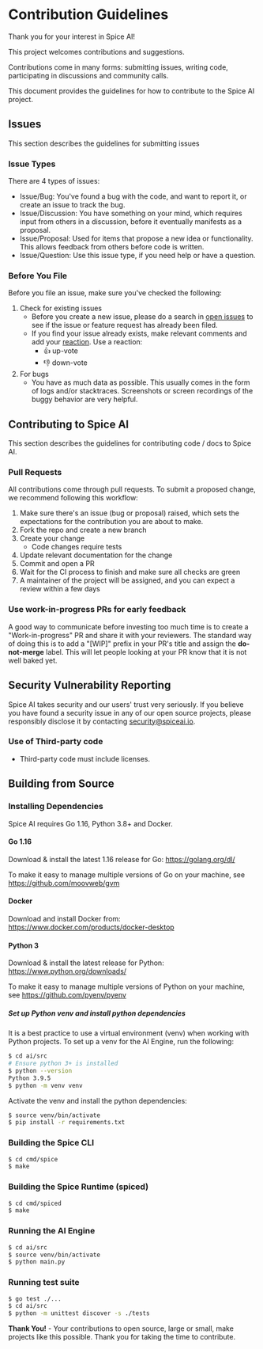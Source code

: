 # Contribution Guidelines

Thank you for your interest in Spice AI!

This project welcomes contributions and suggestions.

Contributions come in many forms: submitting issues, writing code, participating in discussions and community calls.

This document provides the guidelines for how to contribute to the Spice AI project.

## Issues

This section describes the guidelines for submitting issues

### Issue Types

There are 4 types of issues:

- Issue/Bug: You've found a bug with the code, and want to report it, or create an issue to track the bug.
- Issue/Discussion: You have something on your mind, which requires input from others in a discussion, before it eventually manifests as a proposal.
- Issue/Proposal: Used for items that propose a new idea or functionality. This allows feedback from others before code is written.
- Issue/Question: Use this issue type, if you need help or have a question.

### Before You File

Before you file an issue, make sure you've checked the following:

1. Check for existing issues
   - Before you create a new issue, please do a search in [open issues](https://github.com/spiceai/spice/issues) to see if the issue or feature request has already been filed.
   - If you find your issue already exists, make relevant comments and add your [reaction](https://github.com/blog/2119-add-reaction-to-pull-requests-issues-and-comments). Use a reaction:
     - 👍 up-vote
     - 👎 down-vote
1. For bugs
   - You have as much data as possible. This usually comes in the form of logs and/or stacktraces. Screenshots or screen recordings of the buggy behavior are very helpful.

## Contributing to Spice AI

This section describes the guidelines for contributing code / docs to Spice AI.

### Pull Requests

All contributions come through pull requests. To submit a proposed change, we recommend following this workflow:

1. Make sure there's an issue (bug or proposal) raised, which sets the expectations for the contribution you are about to make.
1. Fork the repo and create a new branch
1. Create your change
   - Code changes require tests
1. Update relevant documentation for the change
1. Commit and open a PR
1. Wait for the CI process to finish and make sure all checks are green
1. A maintainer of the project will be assigned, and you can expect a review within a few days

### Use work-in-progress PRs for early feedback

A good way to communicate before investing too much time is to create a "Work-in-progress" PR and share it with your reviewers. The standard way of doing this is to add a "[WIP]" prefix in your PR's title and assign the **do-not-merge** label. This will let people looking at your PR know that it is not well baked yet.

## Security Vulnerability Reporting
Spice AI takes security and our users' trust very seriously. If you believe you have found a security issue in any of our open source projects, please responsibly disclose it by contacting security@spiceai.io. 

### Use of Third-party code

- Third-party code must include licenses.

## Building from Source

### Installing Dependencies

Spice AI requires Go 1.16, Python 3.8+ and Docker.

#### Go 1.16

Download & install the latest 1.16 release for Go: https://golang.org/dl/

To make it easy to manage multiple versions of Go on your machine, see https://github.com/moovweb/gvm

#### Docker

Download and install Docker from: https://www.docker.com/products/docker-desktop

#### Python 3

Download & install the latest release for Python: https://www.python.org/downloads/

To make it easy to manage multiple versions of Python on your machine, see https://github.com/pyenv/pyenv

##### Set up Python venv and install python dependencies

It is a best practice to use a virtual environment (venv) when working with Python projects. To set up a venv for the AI Engine, run the following:

```bash
$ cd ai/src
# Ensure python 3+ is installed
$ python --version
Python 3.9.5
$ python -m venv venv
```

Activate the venv and install the python dependencies:

```bash
$ source venv/bin/activate
$ pip install -r requirements.txt
```

### Building the Spice CLI

```bash
$ cd cmd/spice
$ make
```

### Building the Spice Runtime (spiced)

```bash
$ cd cmd/spiced
$ make
```

### Running the AI Engine

```bash
$ cd ai/src
$ source venv/bin/activate
$ python main.py
```

### Running test suite

```bash
$ go test ./...
$ cd ai/src
$ python -m unittest discover -s ./tests
```

**Thank You!** - Your contributions to open source, large or small, make projects like this possible. Thank you for taking the time to contribute.
